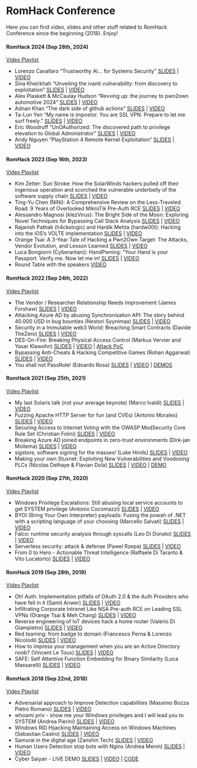 # RomHack Conference
Here you can find video, slides and other stuff related to RomHack Conference since the beginning (2018). Enjoy!

#### RomHack 2024 (Sep 28th, 2024)

[Video Playlist](https://www.youtube.com/playlist?list=PL1UJVNzpT9Z6JNLIRI-8FG4jnD-2x3E2g)

* Lorenzo Cavallaro “Trustworthy AI… for Systems Security” [SLIDES](https://romhack.io/wp-content/uploads/sites/3/2024/10/Lorenzo-Cavallaro-Trustworthy-AI-for-Systems-Security-RomHack-2024.pdf) | [VIDEO](https://youtu.be/jhz3vcAAl3s)
* Sina Kheirkhah “Unveiling the ivanti vulnerability: from discovery to exploitation” [SLIDES](https://romhack.io/wp-content/uploads/sites/3/2024/10/Sina-Kheirkhah-Unveiling-the-Ivanti-vulnerability-from-discovery-to-exploitation-RomHack-2024.pdf) | [VIDEO](https://youtu.be/BR6gghGIjtQ)
* Alex Plaskett & McCaulay Hudson “Revving up: the journey to pwn2own automotive 2024” [SLIDES](https://romhack.io/wp-content/uploads/sites/3/2024/10/Alex-Plaskett-McCaulay-Hudson-Revving-up-the-journey-to-pwn2own-automotive-2024-RomHack-2024.pdf) | [VIDEO](https://youtu.be/43ngR6j8en8)
* Adnan Khan “The dark side of github actions” [SLIDES](https://romhack.io/wp-content/uploads/sites/3/2024/10/Adnan-Khan-The-dark-side-of-github-actions-RomHack-2024.pdf) | [VIDEO](https://youtu.be/76NEylOsOS0)
* Ta-Lun Yen “My name is impostor. You are SSL VPN. Prepare to let me surf freely.” [SLIDES](https://romhack.io/wp-content/uploads/sites/3/2024/10/Ta-Lun-Yen-My-name-is-impostor-You-are-SSL-VPN-Prepare-to-let-me-surf-freely.pdf) | [VIDEO](https://youtu.be/0l1lBPUtEyA)
* Eric Woodruff “UnOAuthorized: The discovered path to privilege elevation to Global Administrator” [SLIDES](https://romhack.io/wp-content/uploads/sites/3/2024/10/Eric-Woodruff-UnOAuthorized-The-discovered-path-to-privilege-elevation-to-Global-Administrator.pdf) | [VIDEO](https://youtu.be/JQOVPAvCR_A)
* Andy Nguyen “PlayStation 4 Remote Kernel Exploitation” [SLIDES](https://romhack.io/wp-content/uploads/sites/3/2024/10/Andy-Nguyen-PlayStation-4-Remote-Kernel-Exploitation-RomHack-2024.pdf) | [VIDEO](https://youtu.be/LRdbnGkk7JA)

#### RomHack 2023 (Sep 16th, 2023)

[Video Playlist](https://www.youtube.com/playlist?list=PL1UJVNzpT9Z7hGRBjR4qUc8CmCEm_a27s)

* Kim Zetter: Sun Stroke: How the SolarWinds hackers pulled off their ingenious operation and scorched the vulnerable underbelly of the software supply chain [SLIDES](./slides/2023/RomHack-2023-Kim-Zetter-SolarWinds-Keynote.pdf) | [VIDEO](https://youtu.be/yNGt_xxbUGc)
* Ting-Yu Chen (NiNi): A Comprehensive Review on the Less-Traveled Road: 9 Years of Overlooked MikroTik Pre-Auth RCE [SLIDES](./slides/2023/RomHack-2023-Ting-Yu-Chen-NiN-9-Years-of-Overlooked-MikroTik-Pre-Auth-RCE.pdf) | [VIDEO](https://youtu.be/_BGcjGzUTM8)
* Alessandro Magnosi (klezVirus): The Bright Side of the Moon: Exploring Novel Techniques for Bypassing Call Stack Analysis [SLIDES](./slides/2023/RomHack-2023-Alessandro-Magnosi-Bypassing-Call-Stack-Analysis.pdf) | [VIDEO](https://youtu.be/sC4kAoveIVE)
* Rajanish Pathak (h4ckologic) and Hardik Mehta (hardw00t): Hacking into the iOS’s VOLTE implementation [SLIDES](./slides/2023/RomHack-2023-Rajanish-Pathak-and-Hardik-Mehta-IoS-Volte.pdf) | [VIDEO](https://youtu.be/B-Nw5_9VFPQ)
* Orange Tsai: A 3-Year Tale of Hacking a Pwn2Own Target: The Attacks, Vendor Evolution, and Lesson Learned [SLIDES](./slides/2023/RomHack-2023-Orange-Tsai-A-3-years-tale-of-hacking-a-Pwn2Own-target.pdf) | [VIDEO](https://youtu.be/HlOzSLcFdnY)
* Luca Bongiorni (Cyberantani): HandPwning: “Your Hand is your Passport. Verify me. Now let me in! [SLIDES](./slides/2023/RomHack-2023-Luca-Bongiorni-HandPwning.pdf) | [VIDEO](https://youtu.be/0rv2fXYR0Lo)
* Round Table with the speakers [VIDEO](https://youtu.be/0rv2fXYR0Lo)

#### RomHack 2022 (Sep 24th, 2022)

[Video Playlist](https://www.youtube.com/playlist?list=PL1UJVNzpT9Z7_484rLnddqXFfZyi4v7IF)

* The Vendor / Researcher Relationship Needs Improvement (James Forshaw) [SLIDES](./slides/2022/James_Forshaw_Keynote.pdf) | [VIDEO](https://www.youtube.com/watch?v=t-OBKLYaBuk)
* Attacking Azure AD by abusing Synchronisation API: The story behind 40.000 USD in bug bounties (Nestori Syynimaa) [SLIDES](./slides/2022/Attacking_Azure_AD_by_abusing_Synchronisation_API.pdf) | [VIDEO](https://www.youtube.com/watch?v=HWVplPyfCDg)
* Security in a Immutable web3 World: Breaching Smart Contracts (Davide TheZero) [SLIDES](./slides/2022/Security_in_a_Immutable_web3_World_Breaching_Smart_Contracts.pdf) | [VIDEO](https://www.youtube.com/watch?v=UlfE6InuT6g)
* DES-On-Fire: Breaking Physical Access Control (Markus Vervier and Yasar Klawohn) [SLIDES](./slides/2022/DES_On_Fire_Breaking_Physical_Access_Control.pdf) | [VIDEO](https://www.youtube.com/watch?v=7bmtDGtUz-o) | [Attack PoC](https://github.com/x41sec/poc/tree/master/CVE-2021-34600-brute-force/)
* Bypassing Anti-Cheats & Hacking Competitive Games (Rohan Aggarwal) [SLIDES](./slides/2022/Bypassing_Anti_Cheats_Hacking_Competitive_Games.pdf) | [VIDEO](https://www.youtube.com/watch?v=KpP1ZKTnvFc)
* You shall not PassRole! (Edoardo Rosa) [SLIDES](./slides/2022/You_shall_not_PassRole.pdf) | [VIDEO](https://www.youtube.com/watch?v=p6wJIvHJXjE) | [DEMOS](https://github.com/primait/nuvola/tree/master/assets/demos/)

#### RomHack 2021 (Sep 25th, 2021)

[Video Playlist](https://www.youtube.com/playlist?list=PL1UJVNzpT9Z75lVisztflYK4v_7XBwuTh)

* My last Solaris talk (not your average keynote) (Marco Ivaldi) [SLIDES](./slides/2021/Marco_Ivaldi.pdf) | [VIDEO](https://youtu.be/Nc9ZLTb2hQ8)
* Fuzzing Apache HTTP Server for fun (and CVEs) (Antonio Morales) [SLIDES](./slides/2021/Antonio_Morales.pdf) | [VIDEO](https://youtu.be/BnMxnZVIO3k)
* Securing Access to Internet Voting with the OWASP ModSecurity Core Rule Set (Christian Folini) [SLIDES](./slides/2021/Christian_Folini.pdf) | [VIDEO](https://youtu.be/BnMxnZVIO3k)
* Breaking Azure AD joined endpoints in zero-trust environments (Dirk-jan Mollema) [SLIDES](./slides/2021/Dirk_jan_Mollema.pdf) | [VIDEO](https://youtu.be/OigKnI68Sfo)
* sigstore, software signing for the masses! (Luke Hinds) [SLIDES](./slides/2021/Luke_Hinds.pdf) | [VIDEO](https://youtu.be/JXcqX5ozuvc)
* Making your own Stuxnet: Exploiting New Vulnerabilities and Voodooing PLCs (Nicolas Delhaye & Flavian Dola) [SLIDES](./slides/2021/Nicolas_Delhaye_Flavian_Dola.pdf) | [VIDEO](https://youtu.be/9PGyOyJTbrE) | [DEMO](https://drive.google.com/file/d/1aDiPR-_GXyh1nugos22CreoV4Qe4s_FD/view?usp=sharing)

#### RomHack 2020 (Sep 27th, 2020)

[Video Playlist](https://www.youtube.com/playlist?list=PL1UJVNzpT9Z4fWDJnVbq_gEs0udEKpat6)

* Windows Privilege Escalations: Still abusing local service accounts to get SYSTEM privilege (Antonio Cocomazzi) [SLIDES](./slides/2020/Cocomazzi.pdf) | [VIDEO](https://www.youtube.com/watch?v=UAfJkYYny_0)
* BYOI (Bring Your Own Interpreter) payloads: Fusing the powah of .NET with a scripting language of your choosing (Marcello Salvati) [SLIDES](./slides/2020/Salvati.pdf) | [VIDEO](https://www.youtube.com/watch?v=KvMBHNo7mZk)
* Falco: runtime security analysis through syscalls (Leo Di Donato) [SLIDES](./slides/2020/runtime_security_analysis_through_syscalls.pdf) | [VIDEO](https://www.youtube.com/watch?v=8o804koab2g)
* Serverless security: attack & defense (Pawel Rzepa) [SLIDES](./slides/2020/Rzepa.pdf) | [VIDEO](https://www.youtube.com/watch?v=jWVm0NxWGdY)
* From 0 to Hero - Actionable Threat Intelligence (Raffaele Di Taranto & Vito Lucatorto) [SLIDES](./slides/2020/DiTaranto_Lucatorto.pdf) | [VIDEO](https://www.youtube.com/watch?v=6JErary7sZg)

#### RomHack 2019 (Sep 28th, 2019)

[Video Playlist](https://www.youtube.com/playlist?list=PL1UJVNzpT9Z7CAZhrBH0tzCzGc3Gvw5rf)

* Oh! Auth: Implementation pitfalls of OAuth 2.0 & the Auth Providers who have fell in it (Samit Anwer) [SLIDES](./slides/2019/Anwer_OAuth.pdf) | [VIDEO](https://youtu.be/Kt0239ykALY)
* Infiltrating Corporate Intranet Like NSA Pre-auth RCE on Leading SSL VPNs (Orange Tsai & Meh Chang) [SLIDES](./slides/2019/Tsai-Chang_infiltrate_like_NSA.pdf) | [VIDEO](https://youtu.be/bcThVZcVoX4)
* Reverse engineering of IoT devices hack a home router (Valerio Di Giampietro) [SLIDES](./slides/2019/Di_Giampietro_IoT_reverse.pdf) | [VIDEO](https://youtu.be/2T_1UeK3h8M)
* Red teaming: from badge to domain (Francesco Perna & Lorenzo Nicolodi) [SLIDES](./slides/2019/Perna-Nicolodi_Red_Teaming.pdf) | [VIDEO](https://youtu.be/me7OTQoRUsA)
* How to impress your management when you are an Active Directory noob? (Vincent Le Toux) [SLIDES](./slides/2019/Le_Toux_Impress_your_management.pdf) | [VIDEO](https://www.youtube.com/watch?v=e84_AxTqnXI)
* SAFE: Self Attentive Function Embedding for Binary Similarity (Luca Massarelli) [SLIDES](./slides/2019/Massarelli_SAFE.pdf) | [VIDEO](https://www.youtube.com/watch?v=MEQxBGOe4vI)

#### RomHack 2018 (Sep 22nd, 2018)

[Video Playlist](https://www.youtube.com/playlist?list=PL1UJVNzpT9Z6gQDvWJrR2oe3liMLkaBGU)

* Adversarial approach to Improve Detection capabilities (Massimo Bozza Pietro Romano) [SLIDES](./slides/2018/Massimo_Bozza_Pietro_Romano_Adversarial_approach_to_Improve_Detection_capabilities.pdf) | [VIDEO](https://youtu.be/r02SNMyPAiI)
* whoami priv - show me your Windows privileges and I will lead you to SYSTEM (Andrea Pierini) [SLIDES](./slides/2018/Andrea_Pierini_whoami_priv_show_me_your_Windows_privileges_and_I_will_lead_you_to_SYSTEM.pdf) | [VIDEO](https://youtu.be/vRivLCELwEY)
* Windows RID Hijacking Maintaining Access on Windows Machines (Sebastian Castro) [SLIDES](./slides/2018/Sebastian_Castro_Windows_RID_Hijacking_Maintaining_Access_on_Windows_Machines.pdf) | [VIDEO](https://www.youtube.com/watch?v=jVsOI647804)
* Samurai in the digital age (Zanshin Tech) [SLIDES](./slides/2018/Zanshin_Tech_Samurai_in_the_digital_age.pdf) | [VIDEO](https://youtu.be/n177f5e5pkc)
* Human Users Detection stop bots with Nginx (Andrea Menin) [SLIDES](./slides/2018/Andrea_Menin_Human_Users_Detection_stop_bots_with_Nginx.pdf) | [VIDEO](https://youtu.be/qYBRnE0u-Sw)
* Cyber Saiyan - LIVE DEMO [SLIDES](./slides/2018/Cyber_Saiyan_LIVE_DEMO.pdf) | [VIDEO](https://youtu.be/5HxDQMx6o5g) | [CODE](https://github.com/CyberSaiyanIT/RomHack-2018---Live-Demo)

